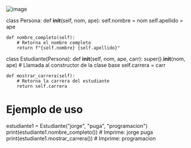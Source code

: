 ![image](https://github.com/user-attachments/assets/6a43070f-36bf-4248-94f0-f1f05ea72659)

class Persona:
    def __init__(self, nom, ape):
        self.nombre = nom
        self.apellido = ape
    
    def nombre_completo(self):
        # Retorna el nombre completo
        return f"{self.nombre} {self.apellido}"

class Estudiante(Persona):
    def __init__(self, nom, ape, carr):
        super().__init__(nom, ape)  # Llamada al constructor de la clase base
        self.carrera = carr
    
    def mostrar_carrera(self):
        # Retorna la carrera del estudiante
        return self.carrera

# Ejemplo de uso
estudiante1 = Estudiante("jorge", "puga", "programacion")
print(estudiante1.nombre_completo())  # Imprime: jorge puga
print(estudiante1.mostrar_carrera())  # Imprime: programacion
